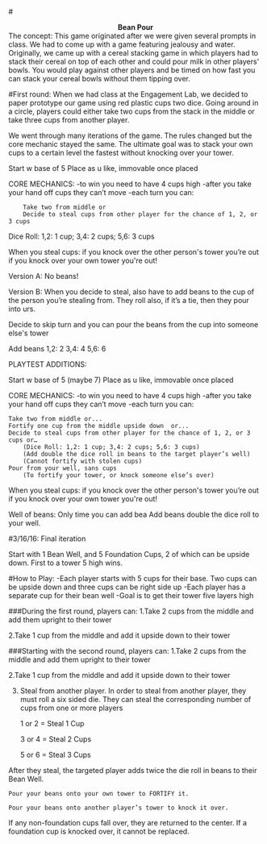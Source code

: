 #<center><b>Bean Pour</b></center>
The concept: This game originated after we were given several prompts in class. We had to come up with a game featuring jealousy and water. Originally, we came up with a cereal stacking game in which players had to stack their cereal on top of each other and could pour milk in other players' bowls. You would play against other players and be timed on how fast you can stack your cereal bowls without them tipping over.

#First round: 
When we had class at the Engagement Lab, we decided to paper prototype our game using red plastic cups two dice. 
Going around in a circle, players could either take two cups from the stack in the middle or take three cups from another player.

We went through many iterations of the game. The rules changed but the core mechanic stayed the same. The ultimate goal was to stack your own cups to a certain level the fastest without knocking over your tower. 





Start w base of 5
Place as u like, immovable once placed 
 
CORE MECHANICS: 
-to win you need to have 4 cups high
-after you take your hand off cups they can’t move
-each turn you can:	

		Take two from middle or
		Decide to steal cups from other player for the chance of 1, 2, or 3 cups
				
Dice Roll: 1,2: 1 cup; 3,4: 2 cups; 5,6: 3 cups 

When you steal cups:
if you knock over the other person's tower you’re out
if you knock over your own tower you're out!

Version A: No beans!

Version B: When you decide to steal, also have to add beans to the cup of the person you’re stealing from. They roll also, if it’s a tie, then they pour into urs.

Decide to skip turn and you can pour the beans from the cup into someone else's tower 

Add beans
1,2: 2
3,4: 4
5,6: 6



PLAYTEST ADDITIONS:

Start w base of 5 (maybe 7)
Place as u like, immovable once placed 
 
CORE MECHANICS: 
-to win you need to have 4 cups high
-after you take your hand off cups they can’t move
-each turn you can:	

	Take two from middle or...
 	Fortify one cup from the middle upside down  or...
	Decide to steal cups from other player for the chance of 1, 2, or 3 cups or…	
		(Dice Roll: 1,2: 1 cup; 3,4: 2 cups; 5,6: 3 cups)
		(Add double the dice roll in beans to the target player’s well)
		(Cannot fortify with stolen cups)
	Pour from your well, sans cups
		(To fortify your tower, or knock someone else’s over)

When you steal cups:
if you knock over the other person's tower you’re out
if you knock over your own tower you're out!

Well of beans: Only time you can add bea
Add beans double the dice roll to your well.



#3/16/16: Final iteration

Start with 1 Bean Well, and 5 Foundation Cups, 2 of which can be upside down. First to a tower 5 high wins.

#How to Play:
-Each player starts with 5 cups for their base. Two cups can be upside down and three cups can be right side up
-Each player has a separate cup for their bean well
-Goal is to get their tower five layers high

###During the first round, players can:
1.Take 2 cups from the middle and add them upright to their tower

2.Take 1 cup from the middle and add it upside down to their tower

###Starting with the second round, players can:
1.Take 2 cups from the middle and add them upright to their tower

2.Take 1 cup from the middle and add it upside down to their tower

3. Steal from another player. In order to steal from another player, they must roll a six sided die. They can steal the corresponding number of cups from one or more players

	1 or 2 = Steal 1 Cup
	
	3 or 4 = Steal 2 Cups
	
	5 or 6 = Steal 3 Cups
	
After they steal, the targeted player adds twice the die roll in beans to their Bean Well.

	Pour your beans onto your own tower to FORTIFY it.
	
	Pour your beans onto another player’s tower to knock it over.
	
If any non-foundation cups fall over, they are returned to the center. If a foundation cup is knocked over, it cannot be replaced.
